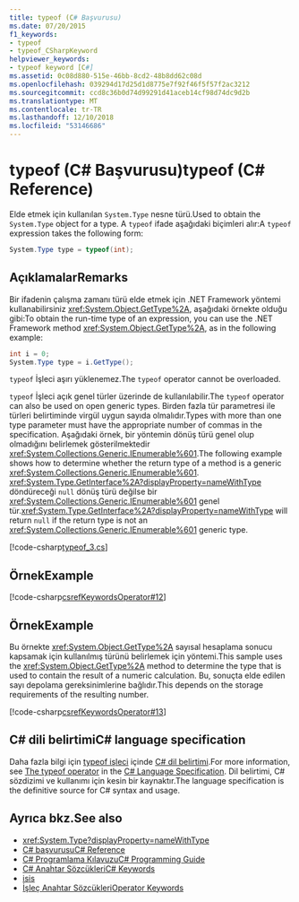 ```yaml
---
title: typeof (C# Başvurusu)
ms.date: 07/20/2015
f1_keywords:
- typeof
- typeof_CSharpKeyword
helpviewer_keywords:
- typeof keyword [C#]
ms.assetid: 0c08d880-515e-46bb-8cd2-48b8dd62c08d
ms.openlocfilehash: 039294d17d25d1d8775e7f92f46f5f57f2ac3212
ms.sourcegitcommit: ccd8c36b0d74d99291d41aceb14cf98d74dc9d2b
ms.translationtype: MT
ms.contentlocale: tr-TR
ms.lasthandoff: 12/10/2018
ms.locfileid: "53146686"
---
```

# <a name="typeof-c-reference"></a><span data-ttu-id="32a27-102">typeof (C# Başvurusu)</span><span class="sxs-lookup"><span data-stu-id="32a27-102">typeof (C# Reference)</span></span>

<span data-ttu-id="32a27-103">Elde etmek için kullanılan `System.Type` nesne türü.</span><span class="sxs-lookup"><span data-stu-id="32a27-103">Used to obtain the `System.Type` object for a type.</span></span> <span data-ttu-id="32a27-104">A `typeof` ifade aşağıdaki biçimleri alır:</span><span class="sxs-lookup"><span data-stu-id="32a27-104">A `typeof` expression takes the following form:</span></span>

```csharp
System.Type type = typeof(int);
```

## <a name="remarks"></a><span data-ttu-id="32a27-105">Açıklamalar</span><span class="sxs-lookup"><span data-stu-id="32a27-105">Remarks</span></span>

<span data-ttu-id="32a27-106">Bir ifadenin çalışma zamanı türü elde etmek için .NET Framework yöntemi kullanabilirsiniz <xref:System.Object.GetType%2A>, aşağıdaki örnekte olduğu gibi:</span><span class="sxs-lookup"><span data-stu-id="32a27-106">To obtain the run-time type of an expression, you can use the .NET Framework method <xref:System.Object.GetType%2A>, as in the following example:</span></span>

```csharp
int i = 0;
System.Type type = i.GetType();
```

<span data-ttu-id="32a27-107">`typeof` İşleci aşırı yüklenemez.</span><span class="sxs-lookup"><span data-stu-id="32a27-107">The `typeof` operator cannot be overloaded.</span></span>

<span data-ttu-id="32a27-108">`typeof` İşleci açık genel türler üzerinde de kullanılabilir.</span><span class="sxs-lookup"><span data-stu-id="32a27-108">The `typeof` operator can also be used on open generic types.</span></span> <span data-ttu-id="32a27-109">Birden fazla tür parametresi ile türleri belirtiminde virgül uygun sayıda olmalıdır.</span><span class="sxs-lookup"><span data-stu-id="32a27-109">Types with more than one type parameter must have the appropriate number of commas in the specification.</span></span> <span data-ttu-id="32a27-110">Aşağıdaki örnek, bir yöntemin dönüş türü genel olup olmadığını belirlemek gösterilmektedir <xref:System.Collections.Generic.IEnumerable%601>.</span><span class="sxs-lookup"><span data-stu-id="32a27-110">The following example shows how to determine whether the return type of a method is a generic <xref:System.Collections.Generic.IEnumerable%601>.</span></span> <span data-ttu-id="32a27-111"><xref:System.Type.GetInterface%2A?displayProperty=nameWithType> döndüreceği `null` dönüş türü değilse bir <xref:System.Collections.Generic.IEnumerable%601> genel tür.</span><span class="sxs-lookup"><span data-stu-id="32a27-111"><xref:System.Type.GetInterface%2A?displayProperty=nameWithType> will return `null` if the return type is not an <xref:System.Collections.Generic.IEnumerable%601> generic type.</span></span>

[!code-csharp[typeof_3.cs](~/samples/snippets/csharp/keywords/typeof/typeof_3.cs)]

## <a name="example"></a><span data-ttu-id="32a27-112">Örnek</span><span class="sxs-lookup"><span data-stu-id="32a27-112">Example</span></span>

[!code-csharp[csrefKeywordsOperator#12](~/samples/snippets/csharp/VS_Snippets_VBCSharp/csrefKeywordsOperator/CS/csrefKeywordsOperators.cs#12)] 

## <a name="example"></a><span data-ttu-id="32a27-113">Örnek</span><span class="sxs-lookup"><span data-stu-id="32a27-113">Example</span></span>

<span data-ttu-id="32a27-114">Bu örnekte <xref:System.Object.GetType%2A> sayısal hesaplama sonucu kapsamak için kullanılmış türünü belirlemek için yöntemi.</span><span class="sxs-lookup"><span data-stu-id="32a27-114">This sample uses the <xref:System.Object.GetType%2A> method to determine the type that is used to contain the result of a numeric calculation.</span></span> <span data-ttu-id="32a27-115">Bu, sonuçta elde edilen sayı depolama gereksinimlerine bağlıdır.</span><span class="sxs-lookup"><span data-stu-id="32a27-115">This depends on the storage requirements of the resulting number.</span></span>

[!code-csharp[csrefKeywordsOperator#13](~/samples/snippets/csharp/VS_Snippets_VBCSharp/csrefKeywordsOperator/CS/csrefKeywordsOperators.cs#13)]

## <a name="c-language-specification"></a><span data-ttu-id="32a27-116">C# dili belirtimi</span><span class="sxs-lookup"><span data-stu-id="32a27-116">C# language specification</span></span>

<span data-ttu-id="32a27-117">Daha fazla bilgi için [typeof işleci](~/_csharplang/spec/expressions.md#the-typeof-operator) içinde [ C# dil belirtimi](../language-specification/index.md).</span><span class="sxs-lookup"><span data-stu-id="32a27-117">For more information, see [The typeof operator](~/_csharplang/spec/expressions.md#the-typeof-operator) in the [C# Language Specification](../language-specification/index.md).</span></span> <span data-ttu-id="32a27-118">Dil belirtimi, C# sözdizimi ve kullanımı için kesin bir kaynaktır.</span><span class="sxs-lookup"><span data-stu-id="32a27-118">The language specification is the definitive source for C# syntax and usage.</span></span>

## <a name="see-also"></a><span data-ttu-id="32a27-119">Ayrıca bkz.</span><span class="sxs-lookup"><span data-stu-id="32a27-119">See also</span></span>

- <xref:System.Type?displayProperty=nameWithType>
- [<span data-ttu-id="32a27-120">C# başvurusu</span><span class="sxs-lookup"><span data-stu-id="32a27-120">C# Reference</span></span>](../../../csharp/language-reference/index.md)
- [<span data-ttu-id="32a27-121">C# Programlama Kılavuzu</span><span class="sxs-lookup"><span data-stu-id="32a27-121">C# Programming Guide</span></span>](../../../csharp/programming-guide/index.md)
- [<span data-ttu-id="32a27-122">C# Anahtar Sözcükleri</span><span class="sxs-lookup"><span data-stu-id="32a27-122">C# Keywords</span></span>](../../../csharp/language-reference/keywords/index.md)
- [<span data-ttu-id="32a27-123">is</span><span class="sxs-lookup"><span data-stu-id="32a27-123">is</span></span>](../../../csharp/language-reference/keywords/is.md)
- [<span data-ttu-id="32a27-124">İşleç Anahtar Sözcükleri</span><span class="sxs-lookup"><span data-stu-id="32a27-124">Operator Keywords</span></span>](../../../csharp/language-reference/keywords/operator-keywords.md)